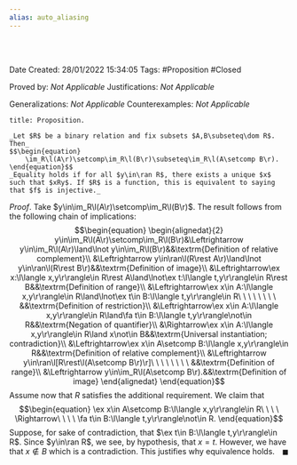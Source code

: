 ```yaml
---
alias: auto_aliasing
---
```


<br />
<br />

Date Created: 28/01/2022 15:34:05
Tags: #Proposition #Closed 

Proved by: _Not Applicable_
Justifications: _Not Applicable_

Generalizations: _Not Applicable_
Counterexamples: _Not Applicable_

``` ad-Proposition
title: Proposition.

_Let $R$ be a binary relation and fix subsets $A,B\subseteq\dom R$. Then_
$$\begin{equation}
    \im_R\l(A\r)\setcomp\im_R\l(B\r)\subseteq\im_R\l(A\setcomp B\r).
\end{equation}$$
_Equality holds if for all $y\in\ran R$, there exists a unique $x$ such that $xRy$. If $R$ is a function, this is equivalent to saying that $f$ is injective._

```

_Proof_. Take $y\in\im_R\l(A\r)\setcomp\im_R\l(B\r)$. The result follows from the following chain of implications:
$$\begin{equation}
    \begin{alignedat}{2}
        y\in\im_R\l(A\r)\setcomp\im_R\l(B\r)&\Leftrightarrow y\in\im_R\l(A\r)\land\lnot y\in\im_R\l(B\r)&&\textrm{Definition of relative complement}\\
        &\Leftrightarrow y\in\ran\l(R\rest A\r)\land\lnot y\in\ran\l(R\rest B\r)&&\textrm{Definition of image}\\
        &\Leftrightarrow\ex x:\l\langle x,y\r\rangle\in R\rest A\land\lnot\ex t:\l\langle t,y\r\rangle\in R\rest B&&\textrm{Definition of range}\\
        &\Leftrightarrow\ex x\in A:\l\langle x,y\r\rangle\in R\land\lnot\ex t\in B:\l\langle t,y\r\rangle\in R\ \ \ \ \ \ \ \ &&\textrm{Definition of restriction}\\
        &\Leftrightarrow\ex x\in A:\l\langle x,y\r\rangle\in R\land\fa t\in B:\l\langle t,y\r\rangle\not\in R&&\textrm{Negation of quantifier}\\
        &\Rightarrow\ex x\in A:\l\langle x,y\r\rangle\in R\land x\not\in B&&\textrm{Universal instantiation; contradiction}\\
        &\Leftrightarrow\ex x\in A\setcomp B:\l\langle x,y\r\rangle\in R&&\textrm{Definition of relative complement}\\
        &\Leftrightarrow y\in\ran\l[R\rest\l(A\setcomp B\r)\r]\ \ \ \ \ \ \ \ &&\textrm{Definition of range}\\
        &\Leftrightarrow y\in\im_R\l(A\setcomp B\r).&&\textrm{Definition of image}
    \end{alignedat}   
\end{equation}$$
Assume now that $R$ satisfies the additional requirement. We claim that
$$\begin{equation}
    \ex x\in A\setcomp B:\l\langle x,y\r\rangle\in R\ \ \ \ \Rightarrow\ \ \ \ \fa t\in B:\l\langle t,y\r\rangle\not\in R.
\end{equation}$$
Suppose, for sake of contradiction, that $\ex t\in B:\l\langle t,y\r\rangle\in R$. Since $y\in\ran R$, we see, by hypothesis, that $x=t$. However, we have that $x\not\in B$ which is a contradiction. This justifies why equivalence holds.<span style="float:right;">$\blacksquare$</span>
